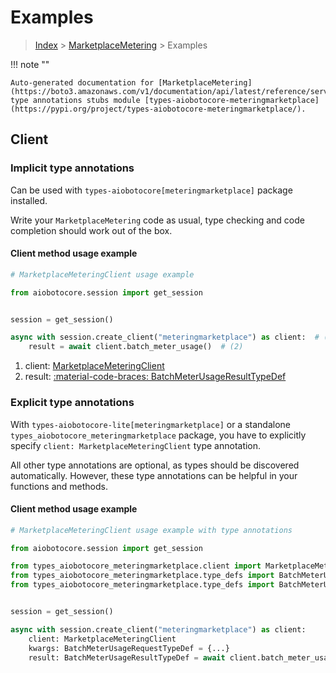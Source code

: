 # Examples

> [Index](../README.md) > [MarketplaceMetering](./README.md) > Examples

!!! note ""

    Auto-generated documentation for [MarketplaceMetering](https://boto3.amazonaws.com/v1/documentation/api/latest/reference/services/meteringmarketplace.html#marketplacemetering)
    type annotations stubs module [types-aiobotocore-meteringmarketplace](https://pypi.org/project/types-aiobotocore-meteringmarketplace/).

## Client

### Implicit type annotations

Can be used with `types-aiobotocore[meteringmarketplace]` package installed.

Write your `MarketplaceMetering` code as usual,
type checking and code completion should work out of the box.



#### Client method usage example

```python
# MarketplaceMeteringClient usage example

from aiobotocore.session import get_session


session = get_session()

async with session.create_client("meteringmarketplace") as client:  # (1)
    result = await client.batch_meter_usage()  # (2)
```

1. client: [MarketplaceMeteringClient](./client.md)
2. result: [:material-code-braces: BatchMeterUsageResultTypeDef](./type_defs.md#batchmeterusageresulttypedef)






### Explicit type annotations

With `types-aiobotocore-lite[meteringmarketplace]`
or a standalone `types_aiobotocore_meteringmarketplace` package, you have to explicitly specify
`client: MarketplaceMeteringClient` type annotation.

All other type annotations are optional, as types should be discovered automatically.
However, these type annotations can be helpful in your functions and methods.


#### Client method usage example

```python
# MarketplaceMeteringClient usage example with type annotations

from aiobotocore.session import get_session

from types_aiobotocore_meteringmarketplace.client import MarketplaceMeteringClient
from types_aiobotocore_meteringmarketplace.type_defs import BatchMeterUsageResultTypeDef
from types_aiobotocore_meteringmarketplace.type_defs import BatchMeterUsageRequestTypeDef


session = get_session()

async with session.create_client("meteringmarketplace") as client:
    client: MarketplaceMeteringClient
    kwargs: BatchMeterUsageRequestTypeDef = {...}
    result: BatchMeterUsageResultTypeDef = await client.batch_meter_usage(**kwargs)
```




